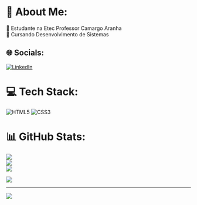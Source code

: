 # 💫 About Me:
🔭 Estudante na Etec Professor Camargo Aranha<br>🌱 Cursando Desenvolvimento de Sistemas<br>


## 🌐 Socials:
[![LinkedIn](https://img.shields.io/badge/LinkedIn-%230077B5.svg?logo=linkedin&logoColor=white)](https://linkedin.com/in/fabricio-pisni) 

# 💻 Tech Stack:
![HTML5](https://img.shields.io/badge/html5-%23E34F26.svg?style=flat&logo=html5&logoColor=white) ![CSS3](https://img.shields.io/badge/css3-%231572B6.svg?style=flat&logo=css3&logoColor=white)
# 📊 GitHub Stats:
![](https://github-readme-stats.vercel.app/api?username=FabricioPisni&theme=tokyonight&hide_border=false&include_all_commits=false&count_private=false)<br/>
![](https://github-readme-streak-stats.herokuapp.com/?user=FabricioPisni&theme=tokyonight&hide_border=false)<br/>
![](https://github-readme-stats.vercel.app/api/top-langs/?username=FabricioPisni&theme=tokyonight&hide_border=false&include_all_commits=false&count_private=false&layout=compact)

![](https://quotes-github-readme.vercel.app/api?type=horizontal&theme=tokyonight)

---
[![](https://visitcount.itsvg.in/api?id=FabricioPisni&icon=2&color=12)](https://visitcount.itsvg.in)
